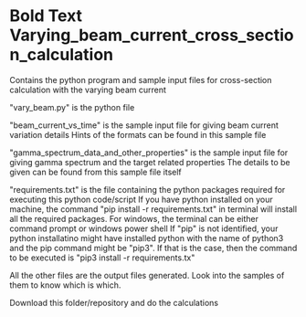 # **Bold Text** Varying_beam_current_cross_section_calculation
Contains the python program and sample input files for cross-section calculation with the varying beam current 

"vary_beam.py" is the python file

"beam_current_vs_time" is the sample input file for giving beam current variation details
Hints of the formats can be found in this sample file

"gamma_spectrum_data_and_other_properties" is the sample input file for giving gamma spectrum and the target related properties
The details to be given can be found from this sample file itself

"requirements.txt" is the file containing the python packages required for executing this python code/script
If you have python installed on your machine, the command "pip install -r requirements.txt" in terminal will install all the required packages.
For windows, the terminal can be either command prompt or windows power shell
If "pip" is not identified, your python installatino might have installed python with the name of python3 and the pip command might be "pip3".
If that is the case, then the command to be executed is "pip3 install -r requirements.tx"

All the other files are the output files generated.
Look into the samples of them to know which is which.

Download this folder/repository and do the calculations
